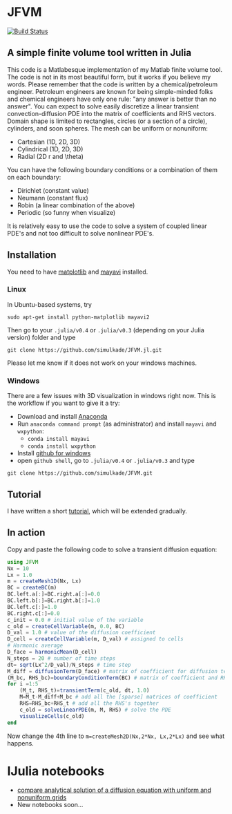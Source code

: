 # JFVM

[![Build Status](https://travis-ci.org/simulkade/JFVM.jl.svg?branch=master)](https://travis-ci.org/simulkade/JFVM.jl)

## A simple finite volume tool written in Julia
This code is a Matlabesque implementation of my Matlab finite volume tool. The code is not in its most beautiful form, but it works if you believe my words. Please remember that the code is written by a chemical/petroleum engineer. Petroleum engineers are known for being simple-minded folks and chemical engineers have only one rule: "any answer is better than no answer". You can expect to solve easily discretize a linear transient convection-diffusion PDE into the matrix of coefficients and RHS vectors. Domain shape is limited to rectangles, circles (or a section of a circle), cylinders, and soon spheres. The mesh can be uniform or nonuniform:
  - Cartesian (1D, 2D, 3D)
  - Cylindrical (1D, 2D, 3D)
  - Radial (2D r and \theta)

You can have the following boundary conditions or a combination of them on each boundary:
  - Dirichlet (constant value)
  - Neumann (constant flux)
  - Robin (a linear combination of the above)
  - Periodic (so funny when visualize)

It is relatively easy to use the code to solve a system of coupled linear PDE's and not too difficult to solve nonlinear PDE's.

## Installation
You need to have [matplotlib](http://matplotlib.org/) and [mayavi](http://code.enthought.com/projects/mayavi/) installed. 
### Linux
In Ubuntu-based systems, try
```
sudo apt-get install python-matplotlib mayavi2
```
Then go to your `.julia/v0.4` or `.julia/v0.3` (depending on your Julia version) folder and type
```
git clone https://github.com/simulkade/JFVM.jl.git
```
Please let me know if it does not work on your windows machines.
### Windows
There are a few issues with 3D visualization in windows right now. This is the workflow if you want to give it a try:
  - Download and install [Anaconda](http://continuum.io/downloads)
  - Run `anaconda command prompt` (as administrator) and install `mayavi` and `wxpython`:
    * `conda install mayavi`
    * `conda install wxpython`
  - Install [github for windows](https://windows.github.com/)
  - open `github shell`, go to `.julia/v0.4` or `.julia/v0.3` and type 
  ```
  git clone https://github.com/simulkade/JFVM.git
  ```

## Tutorial
I have written a short [tutorial](http://nbviewer.ipython.org/github/simulkade/JFVM.jl/blob/master/examples/jfvm_tutorial.ipynb), which will be extended gradually.

## In action
Copy and paste the following code to solve a transient diffusion equation:
```jl
using JFVM
Nx = 10
Lx = 1.0
m = createMesh1D(Nx, Lx)
BC = createBC(m)
BC.left.a[:]=BC.right.a[:]=0.0
BC.left.b[:]=BC.right.b[:]=1.0
BC.left.c[:]=1.0
BC.right.c[:]=0.0
c_init = 0.0 # initial value of the variable
c_old = createCellVariable(m, 0.0, BC)
D_val = 1.0 # value of the diffusion coefficient
D_cell = createCellVariable(m, D_val) # assigned to cells
# Harmonic average
D_face = harmonicMean(D_cell)
N_steps = 20 # number of time steps
dt= sqrt(Lx^2/D_val)/N_steps # time step
M_diff = diffusionTerm(D_face) # matrix of coefficient for diffusion term
(M_bc, RHS_bc)=boundaryConditionTerm(BC) # matrix of coefficient and RHS for the BC
for i =1:5
    (M_t, RHS_t)=transientTerm(c_old, dt, 1.0)
    M=M_t-M_diff+M_bc # add all the [sparse] matrices of coefficient
    RHS=RHS_bc+RHS_t # add all the RHS's together
    c_old = solveLinearPDE(m, M, RHS) # solve the PDE
    visualizeCells(c_old)
end
```

Now change the 4th line to `m=createMesh2D(Nx,2*Nx, Lx,2*Lx)` and see what happens.

# IJulia notebooks
  - [compare analytical solution of a diffusion equation with uniform and nonuniform grids](http://nbviewer.ipython.org/github/simulkade/JFVM.jl/blob/master/examples/jfvm_diffusion_analytics.ipynb)
  - New notebooks soon...
